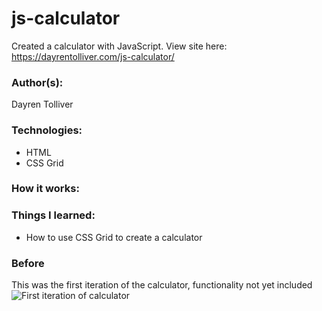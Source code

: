 # js-calculator
Created a calculator with JavaScript.
View site here: https://dayrentolliver.com/js-calculator/

### Author(s):
Dayren Tolliver

### Technologies:
* HTML
* CSS Grid

### How it works:

### Things I learned:
* How to use CSS Grid to create a calculator
### Before
This was the first iteration of the calculator, functionality not yet included <br/>
![First iteration of calculator](https://media.giphy.com/media/ln0GhZCp7lHbMlotmY/giphy.gif)
